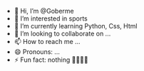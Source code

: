 - 👋 Hi, I’m @Goberme
- 👀 I’m interested in sports
- 🌱 I’m currently learning Python, Css, Html
- 💞️ I’m looking to collaborate on ...
- 📫 How to reach me ...
- 😄 Pronouns: ...
- ⚡ Fun fact: nothing 🤫🧏🏿‍♂️

<!---
Goberme/Goberme is a ✨ special ✨ repository because its `README.md` (this file) appears on your GitHub profile.
You can click the Preview link to take a look at your changes.
--->
